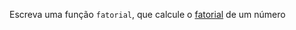 Escreva uma função `fatorial`, que calcule o [fatorial](https://pt.wikipedia.org/wiki/fatorial) de um número
